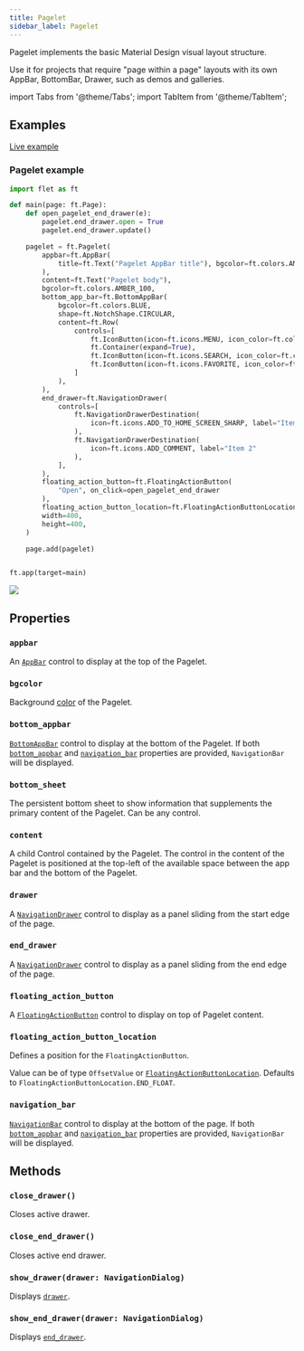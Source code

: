 ```yaml
---
title: Pagelet
sidebar_label: Pagelet
---
```


Pagelet implements the basic Material Design visual layout structure.

Use it for projects that require "page within a page" layouts with its own AppBar, BottomBar, Drawer, such as demos and galleries.

import Tabs from '@theme/Tabs';
import TabItem from '@theme/TabItem';

## Examples

[Live example](https://flet-controls-gallery.fly.dev/layout/pagelet)

### Pagelet example

<Tabs groupId="language">
  <TabItem value="python" label="Python" default>

```python
import flet as ft

def main(page: ft.Page):
    def open_pagelet_end_drawer(e):
        pagelet.end_drawer.open = True
        pagelet.end_drawer.update()

    pagelet = ft.Pagelet(
        appbar=ft.AppBar(
            title=ft.Text("Pagelet AppBar title"), bgcolor=ft.colors.AMBER_ACCENT
        ),
        content=ft.Text("Pagelet body"),
        bgcolor=ft.colors.AMBER_100,
        bottom_app_bar=ft.BottomAppBar(
            bgcolor=ft.colors.BLUE,
            shape=ft.NotchShape.CIRCULAR,
            content=ft.Row(
                controls=[
                    ft.IconButton(icon=ft.icons.MENU, icon_color=ft.colors.WHITE),
                    ft.Container(expand=True),
                    ft.IconButton(icon=ft.icons.SEARCH, icon_color=ft.colors.WHITE),
                    ft.IconButton(icon=ft.icons.FAVORITE, icon_color=ft.colors.WHITE),
                ]
            ),
        ),
        end_drawer=ft.NavigationDrawer(
            controls=[
                ft.NavigationDrawerDestination(
                    icon=ft.icons.ADD_TO_HOME_SCREEN_SHARP, label="Item 1"
                ),
                ft.NavigationDrawerDestination(
                    icon=ft.icons.ADD_COMMENT, label="Item 2"
                ),
            ],
        ),
        floating_action_button=ft.FloatingActionButton(
            "Open", on_click=open_pagelet_end_drawer
        ),
        floating_action_button_location=ft.FloatingActionButtonLocation.CENTER_DOCKED,
        width=400,
        height=400,
    )

    page.add(pagelet)


ft.app(target=main)
```
  </TabItem>
</Tabs>

<img src="/img/docs/controls/pagelet/pagelet-example.png" className="screenshot-30"/>

## Properties

### `appbar`

An [`AppBar`](/docs/controls/appbar) control to display at the top of the Pagelet.

### `bgcolor`

Background [color](/docs/reference/colors) of the Pagelet.

### `bottom_appbar`

[`BottomAppBar`](/docs/controls/bottomappbar) control to display at the bottom of the Pagelet. If both [`bottom_appbar`](/docs/controls/pagelet#bottom_appbar) and [`navigation_bar`](/docs/controls/pagelet#navigation_bar) properties are provided, `NavigationBar` will be displayed.

### `bottom_sheet`

The persistent bottom sheet to show information that supplements the primary content of the Pagelet. Can be any control.

### `content`

A child Control contained by the Pagelet. The control in the content of the Pagelet is positioned at the top-left of the available space between the app bar and the bottom of the Pagelet. 

### `drawer`

A [`NavigationDrawer`](/docs/controls/navigationdrawer) control to display as a panel sliding from the start edge of the page.

### `end_drawer`

A [`NavigationDrawer`](/docs/controls/navigationdrawer) control to display as a panel sliding from the end edge of the page.

### `floating_action_button`

A [`FloatingActionButton`](/docs/controls/floatingactionbutton) control to display on top of Pagelet content.

### `floating_action_button_location`

Defines a position for the `FloatingActionButton`.

Value can be of type `OffsetValue`
or [`FloatingActionButtonLocation`](/docs/reference/types/floatingactionbuttonlocation). Defaults
to `FloatingActionButtonLocation.END_FLOAT`.

### `navigation_bar`

[`NavigationBar`](/docs/controls/navigationbar) control to display at the bottom of the page. If both [`bottom_appbar`](/docs/controls/pagelet#bottom_appbar) and [`navigation_bar`](/docs/controls/pagelet#navigation_bar) properties are provided, `NavigationBar` will be displayed.

## Methods

### `close_drawer()`

Closes active drawer.

### `close_end_drawer()`

Closes active end drawer.

### `show_drawer(drawer: NavigationDialog)`

Displays [`drawer`](/docs/controls/pagelet#drawer).

### `show_end_drawer(drawer: NavigationDialog)`

Displays [`end_drawer`](/docs/controls/pagelet#end_drawer).

